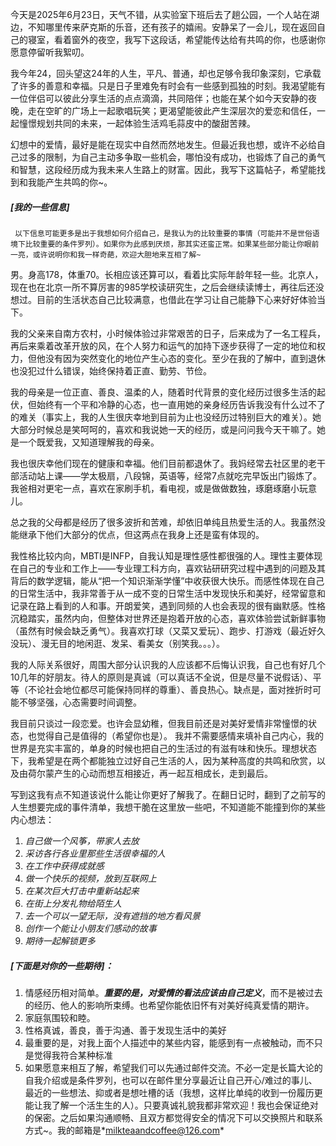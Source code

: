 ​		今天是2025年6月23日，天气不错，从实验室下班后去了趟公园，一个人站在湖边，不知哪里传来萨克斯的乐音，还有孩子的嬉闹。安静呆了一会儿，现在返回自己的寝室，看着窗外的夜空，我写下这段话，希望能传达给有共鸣的你，也感谢你愿意停留听我絮叨。

​		我今年24，回头望这24年的人生，平凡、普通，却也足够令我印象深刻，它承载了许多的善意和幸福。只是日子里难免有时会有一些感到孤独的时刻。我渴望能有一位伴侣可以彼此分享生活的点点滴滴，共同陪伴；也能在某个如今天安静的夜晚，走在空旷的广场上一起歌唱玩笑；更渴望能彼此产生深层次的爱恋和信任，一起憧憬规划共同的未来，一起体验生活鸡毛蒜皮中的酸甜苦辣。

​		幻想中的爱情，最好是能在现实中自然而然地发生。但最近我也想，或许不必给自己过多的限制，为自己主动多争取一些机会，哪怕没有成功，也锻炼了自己的勇气和智慧，这段经历成为我未来人生路上的财富。因此，我写下这篇帖子，希望能找到和我能产生共鸣的你~。

##### [我的一些信息]

   	 以下信息可能更多是出于我想如何介绍自己，是我认为的比较重要的事情（可能并不是世俗语境下比较重要的条件罗列）。如果你为此感到厌烦，那其实还蛮正常。如果某些部分能让你眼前一亮，或许说明你和我一样奇葩，欢迎大胆地来互相了解~

​		男。身高178，体重70。长相应该还算可以，看着比实际年龄年轻一些。北京人，现在也在北京一所不算厉害的985学校读研究生，之后会继续读博士，再往后还没想过。目前的生活状态自己比较满意，也借此在学习让自己能静下心来好好体验当下。

​		我的父亲来自南方农村，小时候体验过非常艰苦的日子，后来成为了一名工程兵，再后来乘着改革开放的风，在个人努力和运气的加持下逐步获得了一定的地位和权力，但他没有因为突然变化的地位产生心态的变化。至少在我的了解中，直到退休也没犯过什么错误，始终保持着正直、勤劳、节俭。

​		我的母亲是一位正直、善良、温柔的人，随着时代背景的变化经历过很多生活的起伏，但始终有一个平和冷静的心态，也一直用她的亲身经历告诉我没有什么过不了的难关（事实上，我的人生很庆幸地到目前为止也没经历过特别巨大的难关）。她大部分时候总是笑呵呵的，喜欢和我说她一天的经历，或是问问我今天干嘛了。她是一个既爱我，又知道理解我的母亲。

​		我也很庆幸他们现在的健康和幸福。他们目前都退休了。我妈经常去社区里的老干部活动站上课——学太极扇，八段锦，英语等，经常7点就吃完早饭出门锻炼了。我爸相对更宅一点，喜欢在家刷手机，看电视，或是做做数独，琢磨琢磨小玩意儿。

​		总之我的父母都是经历了很多波折和苦难，却依旧单纯且热爱生活的人。我虽然没能继承下他们大部分的优点，但这两点在我身上还是蛮有体现的。

​		我性格比较内向，MBTI是INFP，自我认知是理性感性都很强的人。理性主要体现在自己的专业和工作上——专业理工科方向，喜欢钻研研究过程中遇到的问题及其背后的数学逻辑，能从“把一个知识渐渐学懂”中收获很大快乐。而感性体现在自己的日常生活中，我非常善于从一成不变的日常生活中发现快乐和美好，经常留意和记录在路上看到的人和事。开朗爱笑，遇到同频的人也会表现的很有幽默感。性格沉稳踏实，虽然内向，但整体对世界还是抱着开放的心态，喜欢体验尝试新鲜事物（虽然有时候会缺乏勇气）。我喜欢打球（又菜又爱玩）、跑步、打游戏（最近好久没玩）、漫无目的地闲逛、发呆、看美女（别笑我。。。）。

​		我的人际关系很好，周围大部分认识我的人应该都不后悔认识我，自己也有好几个10几年的好朋友。待人的原则是真诚（可以真话不全说，但是尽量不说假话）、平等（不论社会地位都尽可能保持同样的尊重）、善良热心。缺点是，面对挫折时可能不够坚强，心态需要时间调整。

​		我目前只谈过一段恋爱。也许会显幼稚，但我目前还是对美好爱情非常憧憬的状态，也觉得自己是值得的（希望你也是）。 我并不需要感情来填补自己内心，我的世界是充实丰富的，单身的时候也把自己的生活过的有滋有味和快乐。理想状态下，我希望是在两个都能独立过好自己生活的人，因为某种高度的共鸣和欣赏，以及由荷尔蒙产生的心动而想互相接近，再一起互相成长，走到最后。

​		写到这我有点不知道该说什么能让你更好了解我了。在翻日记时，翻到了之前写的人生想要完成的事件清单，我想干脆在这里放一些吧，不知道能不能撞到你的某些内心想法：

1. *自己做一个风筝，带家人去放*
2. *采访各行各业里那些生活很幸福的人*
3. *在工作中获得成就感*
4. *做一个快乐的视频，放到互联网上*
5. *在某次巨大打击中重新站起来*
6. *在街上分发礼物给陌生人*
7. *去一个可以一望无际，没有遮挡的地方看风景*
8. *创作一个能让小朋友们感动的故事*
9. *期待一起解锁更多*

##### [下面是对你的一些期待]：

1. 情感经历相对简单。***重要的是，对爱情的看法应该由自己定义***，而不是被过去的经历、他人的影响所束缚。也希望你能依旧怀有对美好纯真爱情的期许。
2. 家庭氛围较和睦。
3. 性格真诚，善良，善于沟通、善于发现生活中的美好
4. 最重要的是，对我上面个人描述中的某些内容，能感到有一点被触动，而不只是觉得我符合某种标准
5. 如果愿意来相互了解，希望我们可以先通过邮件交流。不必一定是长篇大论的自我介绍或是条件罗列，也可以在邮件里分享最近让自己开心/难过的事儿、最近的一些想法、抑或者是想吐槽的话（我想，这样比单纯的收到一份履历更能让我了解一个活生生的人）。只要真诚礼貌我都非常欢迎！我也会保证绝对的保密。之后如果沟通顺畅、且双方都觉得安全的情况下可以交换照片和联系方式~。我的邮箱是*<u>milkteaandcoffee@126.com</u>*

 

 



 